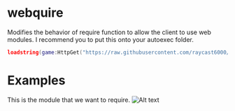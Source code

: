 # webquire
Modifies the behavior of require function to allow the client to use web modules.
I recommend you to put this onto your autoexec folder.
```lua
loadstring(game:HttpGet("https://raw.githubusercontent.com/raycast6000/webquire/main/main.luau"))()
```
# Examples
This is the module that we want to require.
![Alt text](https://i.imgur.com/JXnRazI.jpg "Optional title")
